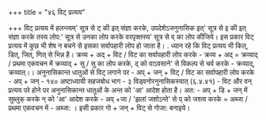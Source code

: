 +++
title = "४६ विट् प्रत्यय"

+++
विट् प्रत्यय में हलन्त्यम्' सूत्र से ट् की इत् संज्ञा करके, उपदेशेऽजनुनासिक इत्' सूत्र से इ की इत् संज्ञा करके तस्य लोप:' सूत्र से उनका लोप करके वरपृक्तस्य' सूत्र से व् का लोप कीजिये। इस प्रकार विट् प्रत्यय में कुछ भी शेष न बचने से इसका सर्वापहारी लोप हो जाता है। .
ध्यान रहे कि विट् प्रत्यय भी कित्, डित्, जित्, णित् से भिन्न है।
क्रव्य + अद् + विट / विट का सर्वापहारी लोप करके - क्रव्य + अद् = क्रव्याद् / प्रथमा एकवचन में क्रव्याद् + सु / सु का लोप करके, द् को वाऽवसाने' से विकल्प से चर्व करके - क्रव्याद्, क्रव्यात्।।
अनुनासिकान्त धातुओं से विट् लगाने पर - अप् + जन् + विट् / विट का सर्वापहारी लोप करके - अप् + जन् -
१४०
अष्टाध्यायी सहजबोध भाग - ३
विड्वनोरनुनासिकस्यात् (६.४.४१) - विट और वन् प्रत्यय परे होने पर अनुनासिकान्त धातुओं के अन्त को 'आ' आदेश होता है।
अत: - अप् + डि + जन् में सुब्लुक् करके न् को 'आ' आदेश करके - अप् +जा / 'झलां जशोऽन्ते' से प् को जश्त्व करके = अब्जा / प्रथमा एकवचन में - अब्जा: ।
इसी प्रकार गो + जन् + विट् से गोजा: बनाइये।